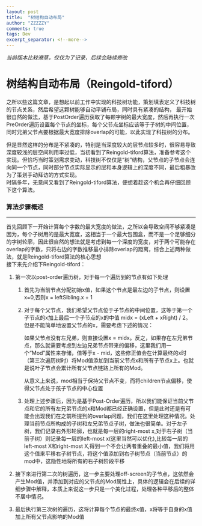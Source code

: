 ```yaml
---
layout: post
title:  "树结构自动布局"
author: "ZZZZZY"
comments: true
tags: Dev
excerpt_separator: <!--more-->
---
```

*当前版本比较潦草，仅仅为了记录，后续会陆续修改*

# 树结构自动布局（Reingold-tiford）

之所以些这篇文章，是想起以前工作中实现的科技树功能，策划填表定义了科技树的节点关系，然后希望这颗树能够自动平铺布局，同时具有紧凑的结构，
最开始很自然的做法，基于PostOrder遍历获取了每颗字树的最大宽度，然后再执行一次PreOrder遍历设置每个节点的坐标，每个父节点坐标应该等于子树的中间位置，同时兄弟父节点要根据最大宽度排除overlap的可能，以此实现了科技树的分布。  
<!--more-->

但是显然这样的分布是不紧凑的，特别是当深度较大的层节点较多时，很容易导致深度较浅的层空间利用率过低，当初看到了Reingold-tiford算法，准备参考这个实现。但恰巧当时策划需求变动，科技树不仅仅是“树”结构，父节点的子节点会连向同一个节点，同时部分节点实际显示的层和本身逻辑上的深度不同，最后粗暴改为了策划手动拜访的方式实现。  
时隔多年，无意间又看到了Reingold-tiford算法，便想着趁这个机会再仔细回顾下这个算法。

### 算法步骤概述
---
首先回顾下一开始计算每个字数的最大宽度的做法，之所以会导致空间不够紧凑是因为，每个子树用的是最大宽度，这相当于一个最大包围盒，而不是一个足够细分的字树轮廓，因此很自然的想法就是考虑到每一个深度的宽度，对于两个可能存在overlap的字数，只将右边的字数推移最小排除overlap的距离，综合上述两种做法，就是Reingold-tiford算法的核心思想  
接下来先介绍下Reingold-tiford：
1. 第一次以post-order遍历树，对于每一个遍历到的节点有如下处理
   1. 首先为当前节点分配初始x值，如果这个节点是最左边的子节点，则设置x=0,否则x = leftSibling.x + 1
   2. 对于每个父节点，我们希望父节点位于子节点的中间位置，这等于第一个子节点的x加上最后一个子节点的x的中值 midx = (xLeft + xRight) / 2。但是不能简单地设置父节点的x，需要考虑下述的情况：

		如果父节点没有左兄弟，则直接设置x = midx。反之，如果存在左兄弟节点，那么就需要考虑到左边兄弟节点带来的偏移，这里我们用一个“Mod”属性来存储，值等于x - mid，这些修正值会在计算最终的x时（第三次遍历树时）将Mod值添加到当前父节点x和所有子节点x上。也就是说叶子节点会累计所有父节点链路上所有的Mod。

		从意义上来说，mod相当于保持父节点不变，而将children节点偏移，使得父节点处于孩子节点的中心位置

   3. 处理上述步骤后，因为是基于Post-Order遍历，所以我们能保证当前父节点和它的所有左兄弟节点的x和Mod都已经正确设置，但是此时还是有可能会出现我们在之前所提到的overlap问题，我们在这里处理这种情况。处理当前节点所构成的子树和左兄弟节点子树，做法也很简单。对于左子树，我们记录右外形轮廓，也就是每一层的right-most x,对于右子树（当前子树）则记录每一层的left-most x(这里当然可以优化),比较每一层的left-most X和right-most X,得到一个不会让两者重叠的最小值，我们将用这个值来平移右子树节点，将这个值添加到右子树节点（当前节点）的mod中，这隐性地将所有的右子树阶段平移
   
2. 接下來进行第二次的树遍历，这一步主要处理off-screen的子节点，这依然会产生Mod值，并添加到对应的父节点的Mod属性上，具体的逻辑会在后续的详细步骤中解释，本质上来说这一步只是一个美化过程，处理各种平移后的整体不居中情况。

3. 最后执行第三次树的遍历，这将计算每个节点的最终x值，x将等于自身的x值加上所有父节点影响的Mod值
